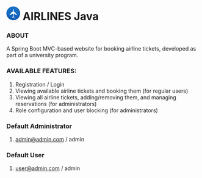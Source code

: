 <h1> <img src="src/main/resources/static/assets/logo.png" alt="logo" width="36"> AIRLINES Java </h1>

### ABOUT
A Spring Boot MVC-based website for booking airline tickets, developed as part of a university program.

### AVAILABLE FEATURES:
1. Registration / Login
2. Viewing available airline tickets and booking them (for regular users)
3. Viewing all airline tickets, adding/removing them, and managing reservations (for administrators)
4. Role configuration and user blocking (for administrators)

### Default Administrator
1. admin@admin.com / admin

### Default User
1. user@admin.com / admin
